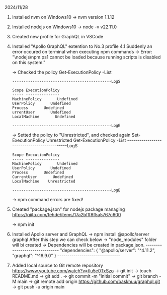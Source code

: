 <!-- ////////////////////////////////////////// -->
<!-- //  GraphQL + Apollo Server + JavaScript   -->
<!-- ////////////////////////////////////////// -->

2024/11/28 

1.  Installed nvm on Windows10
    ->  nvm version
        1.1.12

2.  Installed nodejs on Windows10
    ->  node -v
        v22.11.0

3.  Created new profile for GraphQL in VSCode

4.  Installed "Apollo GraphQL" extention to No.3 profile
4.1 Suddenly an error occured on terminal when executing npm commands 
    ->  Error:  "\nodejs\npm.ps1 cannot be loaded because running scripts is disabled on this system."
    
    ->  Checked the policy
        Get-ExecutionPolicy -List
        
        --------------------------------------------LogS

        Scope ExecutionPolicy
        ----- ---------------
        MachinePolicy       Undefined
        UserPolicy       Undefined
        Process       Undefined
        urrentUser       Undefined
        LocalMachine       Undefined

        --------------------------------------------LogE

    ->  Setted the policy to "Unrestricted", and checked again
        Set-ExecutionPolicy Unrestricted
        Get-ExecutionPolicy -List
        --------------------------------------------LogS

        Scope ExecutionPolicy
        ----- ---------------
        MachinePolicy       Undefined
        UserPolicy       Undefined
        Process       Undefined
        CurrentUser       Undefined
        LocalMachine    Unrestricted

        --------------------------------------------LogE

    ->  npm command errors are fixed!

5.  Created "package.json" for nodejs package managing
    https://qiita.com/fehde/items/17a2bfff8f5a5767c600

    ->  npm init

6.  Installed Apollo server and GraphQL
    ->  npm install @apollo/server graphql
        After this step we can check below
        ->  "node_modules" folder will bi created
        ->  Dependencies will be created in package.json.
            -------------------------------
            "dependencies": {
                "@apollo/server": "^4.11.2",
                "graphql": "^16.9.0"
            }
            -------------------------------

7.  Added local source to Git remote repository
    https://www.youtube.com/watch?v=tlu5e0TxSzo
    ->  git init
    ->  touch README.md
    ->  git add .
    ->  git commit -m "initial commit"
    ->  git branch -M main
    ->  git remote add origin https://github.com/baskhuu/graphql.git
    ->  git push -u origin main

